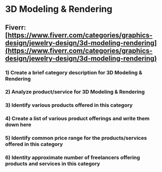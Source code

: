 # 3D Modeling & Rendering
## Fiverr: [https://www.fiverr.com/categories/graphics-design/jewelry-design/3d-modeling-rendering](https://www.fiverr.com/categories/graphics-design/jewelry-design/3d-modeling-rendering)
### 1) Create a brief category description for 3D Modeling & Rendering
### 2) Analyze product/service for 3D Modeling & Rendering
### 3) Identify various products offered in this category
### 4) Create a list of various product offerings and write them down here
### 5) Identify common price range for the products/services offered in this category
### 6) Identity approximate number of freelancers offering products and services in this category
